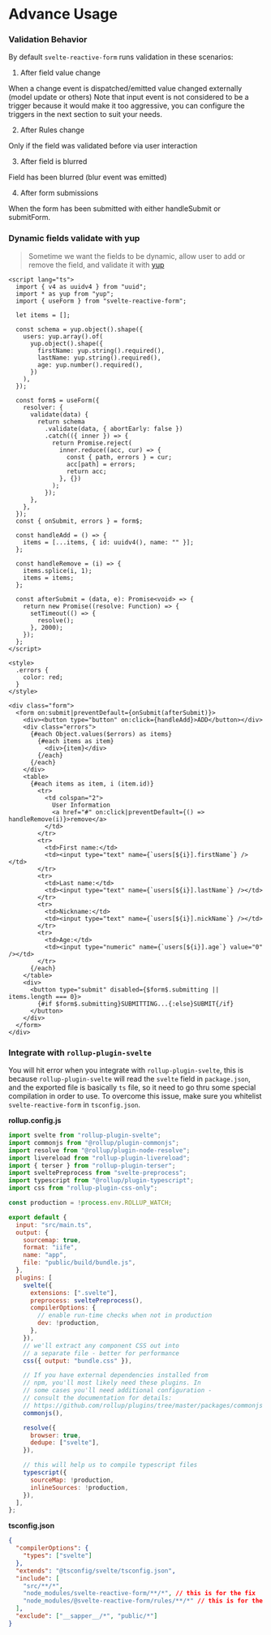 # Advance Usage

### Validation Behavior

By default `svelte-reactive-form` runs validation in these scenarios:

1. After field value change

When a change event is dispatched/emitted
value changed externally (model update or others)
Note that input event is not considered to be a trigger because it would make it too aggressive, you can configure the triggers in the next section to suit your needs.

2. After Rules change

Only if the field was validated before via user interaction

3. After field is blurred

Field has been blurred (blur event was emitted)

4. After form submissions

When the form has been submitted with either handleSubmit or submitForm.

### Dynamic fields validate with **yup**

> Sometime we want the fields to be dynamic, allow user to add or remove the field, and validate it with [yup](https://github.com/jquense/yup)

```svelte
<script lang="ts">
  import { v4 as uuidv4 } from "uuid";
  import * as yup from "yup";
  import { useForm } from "svelte-reactive-form";

  let items = [];

  const schema = yup.object().shape({
    users: yup.array().of(
      yup.object().shape({
        firstName: yup.string().required(),
        lastName: yup.string().required(),
        age: yup.number().required(),
      })
    ),
  });

  const form$ = useForm({
    resolver: {
      validate(data) {
        return schema
          .validate(data, { abortEarly: false })
          .catch(({ inner }) => {
            return Promise.reject(
              inner.reduce((acc, cur) => {
                const { path, errors } = cur;
                acc[path] = errors;
                return acc;
              }, {})
            );
          });
      },
    },
  });
  const { onSubmit, errors } = form$;

  const handleAdd = () => {
    items = [...items, { id: uuidv4(), name: "" }];
  };

  const handleRemove = (i) => {
    items.splice(i, 1);
    items = items;
  };

  const afterSubmit = (data, e): Promise<void> => {
    return new Promise((resolve: Function) => {
      setTimeout(() => {
        resolve();
      }, 2000);
    });
  };
</script>

<style>
  .errors {
    color: red;
  }
</style>

<div class="form">
  <form on:submit|preventDefault={onSubmit(afterSubmit)}>
    <div><button type="button" on:click={handleAdd}>ADD</button></div>
    <div class="errors">
      {#each Object.values($errors) as items}
        {#each items as item}
          <div>{item}</div>
        {/each}
      {/each}
    </div>
    <table>
      {#each items as item, i (item.id)}
        <tr>
          <td colspan="2">
            User Information
            <a href="#" on:click|preventDefault={() => handleRemove(i)}>remove</a>
          </td>
        </tr>
        <tr>
          <td>First name:</td>
          <td><input type="text" name={`users[${i}].firstName`} /></td>
        </tr>
        <tr>
          <td>Last name:</td>
          <td><input type="text" name={`users[${i}].lastName`} /></td>
        </tr>
        <tr>
          <td>Nickname:</td>
          <td><input type="text" name={`users[${i}].nickName`} /></td>
        </tr>
        <tr>
          <td>Age:</td>
          <td><input type="numeric" name={`users[${i}].age`} value="0" /></td>
        </tr>
      {/each}
    </table>
    <div>
      <button type="submit" disabled={$form$.submitting || items.length === 0}>
        {#if $form$.submitting}SUBMITTING...{:else}SUBMIT{/if}
      </button>
    </div>
  </form>
</div>
```

### Integrate with `rollup-plugin-svelte`

You will hit error when you integrate with `rollup-plugin-svelte`, this is because `rollup-plugin-svelte` will read the `svelte` field in `package.json`, and the exported file is basically `ts` file, so it need to go thru some special compilation in order to use. To overcome this issue, make sure you whitelist `svelte-reactive-form` in `tsconfig.json`.

**rollup.config.js**

```js
import svelte from "rollup-plugin-svelte";
import commonjs from "@rollup/plugin-commonjs";
import resolve from "@rollup/plugin-node-resolve";
import livereload from "rollup-plugin-livereload";
import { terser } from "rollup-plugin-terser";
import sveltePreprocess from "svelte-preprocess";
import typescript from "@rollup/plugin-typescript";
import css from "rollup-plugin-css-only";

const production = !process.env.ROLLUP_WATCH;

export default {
  input: "src/main.ts",
  output: {
    sourcemap: true,
    format: "iife",
    name: "app",
    file: "public/build/bundle.js",
  },
  plugins: [
    svelte({
      extensions: [".svelte"],
      preprocess: sveltePreprocess(),
      compilerOptions: {
        // enable run-time checks when not in production
        dev: !production,
      },
    }),
    // we'll extract any component CSS out into
    // a separate file - better for performance
    css({ output: "bundle.css" }),

    // If you have external dependencies installed from
    // npm, you'll most likely need these plugins. In
    // some cases you'll need additional configuration -
    // consult the documentation for details:
    // https://github.com/rollup/plugins/tree/master/packages/commonjs
    commonjs(),

    resolve({
      browser: true,
      dedupe: ["svelte"],
    }),

    // this will help us to compile typescript files
    typescript({
      sourceMap: !production,
      inlineSources: !production,
    }),
  ],
};
```

**tsconfig.json**

```json
{
  "compilerOptions": {
    "types": ["svelte"]
  },
  "extends": "@tsconfig/svelte/tsconfig.json",
  "include": [
    "src/**/*",
    "node_modules/svelte-reactive-form/**/*", // this is for the fix
    "node_modules/@svelte-reactive-form/rules/**/*" // this is for the fix
  ],
  "exclude": ["__sapper__/*", "public/*"]
}
```
